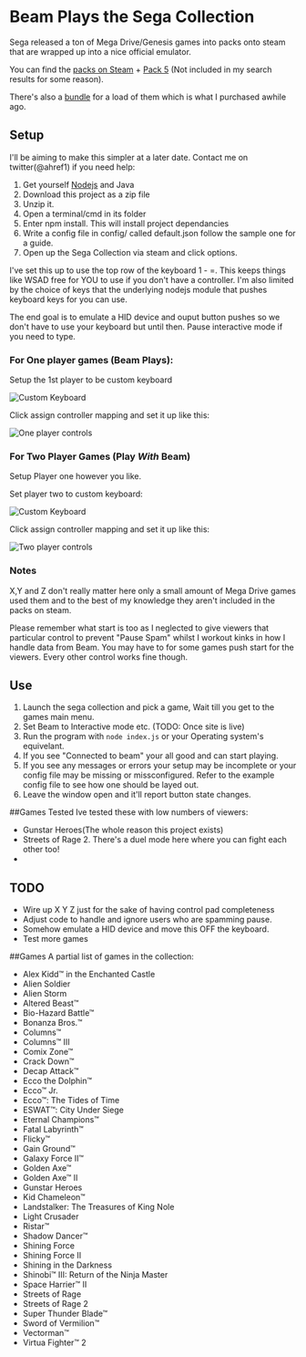 # Beam Plays the Sega Collection

Sega released a ton of Mega Drive/Genesis games into packs onto steam that are wrapped up into a nice official emulator.

You can find the [packs on Steam](http://store.steampowered.com/search/?term=SEGA%20MEGA%20Drive%20Classics%20Pack) +
[Pack 5](http://store.steampowered.com/sub/14445/) (Not included in my search results for some reason).

There's also a [bundle](http://store.steampowered.com/sub/7827/) for a load of them which is what I purchased awhile ago. 

## Setup
I'll be aiming to make this simpler at a later date. Contact me on twitter(@ahref1) if you need help:

1. Get yourself [Nodejs](http://Nodejs.org) and Java
2. Download this project as a zip file
3. Unzip it.
4. Open a terminal/cmd in its folder
5. Enter npm install. This will install project dependancies
6. Write a config file in config/ called default.json follow the sample one for a guide.
7. Open up the Sega Collection via steam and click options.

I've set this up to use the top row of the keyboard 1 - =. This keeps things like WSAD free for YOU to use if you don't have a controller. I'm also limited by the choice of keys that the underlying nodejs module that pushes keyboard keys for you can use.

The end goal is to emulate a HID device and ouput button pushes so we don't have to use your keyboard but until then. Pause interactive mode if you need to type.

### For One player games (Beam Plays):
Setup the 1st player to be custom keyboard

![Custom Keyboard](http://i.ahref.co.uk/u/r/QlSx.png)

Click assign controller mapping and set it up like this:

![One player controls][controls]

### For Two Player Games (Play *With* Beam)

Setup Player one however you like.

Set player two to custom keyboard:

![Custom Keyboard](http://i.ahref.co.uk/u/r/QlSx.png)

Click assign controller mapping and set it up like this:

![Two player controls][controls]

### Notes
X,Y and Z don't really matter here only a small amount of Mega Drive games used them and to the best of my knowledge they aren't included in the packs on steam.

Please remember what start is too as I neglected to give viewers that particular control to prevent "Pause Spam" whilst I workout kinks in how I handle data from Beam. You may have to for some games push start for the viewers. Every other control works fine though.

## Use

1. Launch the sega collection and pick a game, Wait till you get to the games main menu.
2. Set Beam to Interactive mode etc. (TODO: Once site is live)
3. Run the program with `node index.js` or your Operating system's equivelant. 
4. If you see "Connected to beam" your all good and can start playing.
5. If you see any messages or errors your setup may be incomplete or your config file may be missing or missconfigured. Refer to the example config file to see how one should be layed out.
6. Leave the window open and it'll report button state changes.

##Games Tested
Ive tested these with low numbers of viewers:
* Gunstar Heroes(The whole reason this project exists)
* Streets of Rage 2. There's a duel mode here where you can fight each other too!
* 

## TODO
* Wire up X Y Z just for the sake of having control pad completeness
* Adjust code to handle and ignore users who are spamming pause.
* Somehow emulate a HID device and move this OFF the keyboard.
* Test more games

##Games
A partial list of games in the collection:
* Alex Kidd™ in the Enchanted Castle
* Alien Soldier
* Alien Storm
* Altered Beast™
* Bio-Hazard Battle™
* Bonanza Bros.™
* Columns™
* Columns™ III
* Comix Zone™
* Crack Down™
* Decap Attack™
* Ecco the Dolphin™
* Ecco™ Jr.
* Ecco™: The Tides of Time
* ESWAT™: City Under Siege
* Eternal Champions™
* Fatal Labyrinth™
* Flicky™
* Gain Ground™
* Galaxy Force II™
* Golden Axe™
* Golden Axe™ II
* Gunstar Heroes
* Kid Chameleon™
* Landstalker: The Treasures of King Nole
* Light Crusader
* Ristar™
* Shadow Dancer™
* Shining Force
* Shining Force II
* Shining in the Darkness
* Shinobi™ III: Return of the Ninja Master
* Space Harrier™ II
* Streets of Rage
* Streets of Rage 2
* Super Thunder Blade™
* Sword of Vermilion™
* Vectorman™
* Virtua Fighter™ 2

[controls]: http://i.ahref.co.uk/u/r/bh7h.png

